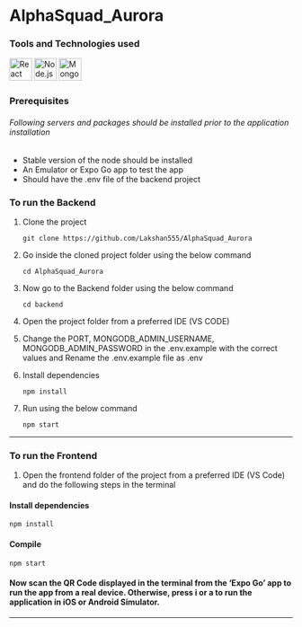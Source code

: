 # AlphaSquad_Aurora

### Tools and Technologies used
<img data-v-33f837d1="" src="https://github.com/get-icon/geticon/raw/master/icons/react.svg" alt="React" width="40px" height="40px"> <img data-v-33f837d1="" src="https://github.com/get-icon/geticon/raw/master/icons/nodejs-icon.svg" alt="Node.js" width="40px" height="40px"> <img data-v-33f837d1="" src="https://github.com/get-icon/geticon/raw/master/icons/mongodb-icon.svg" alt="MongoDB" width="40px" height="40px"> 

### Prerequisites

 ###### Following servers and packages should be installed prior to the application installation

- Stable version of the node should be installed 
- An Emulator or Expo Go app to test the app
- Should have the .env file of the backend project 

### To run the Backend

1. Clone the project
   
    ```
    git clone https://github.com/Lakshan555/AlphaSquad_Aurora
    ```
3. Go inside the cloned project folder using the below command
    ```
    cd AlphaSquad_Aurora
    ```
5. Now go to the Backend folder using the below command
    ```
    cd backend
    ```
7. Open the project folder from a preferred IDE (VS CODE)
8. Change the PORT, MONGODB_ADMIN_USERNAME, MONGODB_ADMIN_PASSWORD in the .env.example with the correct values and Rename the .env.example file as .env
9. Install dependencies
    ```
    npm install
    ```
11. Run using the below command
    ```
    npm start
    ```

***
### To run the Frontend 

1. Open the frontend folder of the project from a preferred IDE (VS Code) and do the following steps in the terminal 
#### Install dependencies
```
npm install
```
#### Compile
```
npm start
```
#### Now scan the QR Code displayed in the terminal from the ‘Expo Go’ app to run the app from a real device. Otherwise, press i or a to run the application in iOS or Android Simulator.

***
